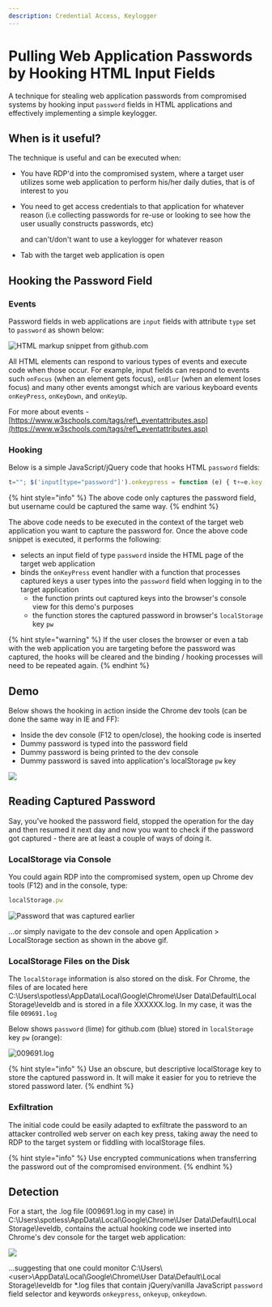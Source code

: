 ```yaml
---
description: Credential Access, Keylogger
---
```


# Pulling Web Application Passwords by Hooking HTML Input Fields

A technique for stealing web application passwords from compromised systems by hooking input `password` fields in HTML applications and effectively implementing a simple keylogger.

## When is it useful?

The technique is useful and can be executed when:

* You have RDP'd into the compromised system, where a target user utilizes some web application to perform his/her daily duties, that is of interest to you
*   You need to get access credentials to that application for whatever reason (i.e collecting passwords for re-use or looking to see how the user usually constructs passwords, etc)

    and can't/don't want to use a keylogger for whatever reason
* Tab with the target web application is open

## Hooking the Password Field

### Events

Password fields in web applications are `input` fields with attribute `type` set to `password` as shown below:

![HTML markup snippet from github.com](<../../.gitbook/assets/image (417).png>)

All HTML elements can respond to various types of events and execute code when those occur. For example, input fields can respond to events such `onFocus` (when an element gets focus), `onBlur` (when an element loses focus) and many other events amongst which are various keyboard events `onKeyPress`, `onKeyDown`, and `onKeyUp`.&#x20;

For more about events - [https://www.w3schools.com/tags/ref\_eventattributes.asp](https://www.w3schools.com/tags/ref\_eventattributes.asp)

### Hooking

Below is a simple JavaScript/jQuery code that hooks HTML `password` fields:

```javascript
t=""; $('input[type="password"]').onkeypress = function (e) { t+=e.key; console.log(t); localStorage.setItem("pw", t); } 
```

{% hint style="info" %}
The above code only captures the password field, but username could be captured the same way.
{% endhint %}

The above code needs to be executed in the context of the target web application you want to capture the password for. Once the above code snippet is executed, it performs the following:

* selects an input field of type `password` inside the HTML page of the target web application
* binds the `onKeyPress` event handler with a function that processes captured keys a user types into the `password` field when logging in to the target application
  * the function prints out captured keys into the browser's console view for this demo's purposes
  * the function stores the captured password in browser's `localStorage` key `pw`

{% hint style="warning" %}
If the user closes the browser or even a tab with the web application you are targeting before the password was captured, the hooks will be cleared and the binding / hooking processes will need to be repeated again.
{% endhint %}

## Demo

Below shows the hooking in action inside the Chrome dev tools (can be done the same way in IE and FF):

* Inside the dev console (F12 to open/close), the hooking code is inserted
* Dummy password is typed into the password field
* Dummy password is being printed to the dev console
* Dummy password is saved into application's localStorage `pw` key

![](<../../.gitbook/assets/hooking-web-password-fields (1).gif>)

## Reading Captured Password

Say, you've hooked the password field, stopped the operation for the day and then resumed it next day and now you want to check if the password got captured - there are at least a couple of ways of doing it.

### LocalStorage via Console

You could again RDP into the compromised system, open up Chrome dev tools (F12) and in the console, type:

```javascript
localStorage.pw
```

![Password that was captured earlier](<../../.gitbook/assets/image (407).png>)

...or simply navigate to the dev console and open Application > LocalStorage section as shown in the above gif.

### LocalStorage Files on the Disk

The `localStorage` information is also stored on the disk. For Chrome, the files of are located here  C:\Users\spotless\AppData\Local\Google\Chrome\User Data\Default\Local Storage\leveldb and is stored in a file XXXXXX.log. In my case, it was the file `009691.log`

Below shows `password` (lime) for github.com (blue) stored in `localStorage` key `pw` (orange):

![009691.log](<../../.gitbook/assets/image (419).png>)

{% hint style="info" %}
Use an obscure, but descriptive localStorage key to store the captured password in. It will make it easier for you to retrieve the stored password later.
{% endhint %}

### Exfiltration

The initial code could be easily adapted to exfiltrate the password to an attacker controlled web server on each key press, taking away the need to RDP to the target system or fiddling with localStorage files.

{% hint style="info" %}
Use encrypted communications when transferring the password out of the compromised environment.
{% endhint %}

## Detection

For a start, the .log file (009691.log in my case) in C:\Users\spotless\AppData\Local\Google\Chrome\User Data\Default\Local Storage\leveldb, contains the actual hooking code we inserted into Chrome's dev console for the target web application:&#x20;

![](<../../.gitbook/assets/image (421).png>)

...suggesting that one could monitor C:\Users\\\<user>\AppData\Local\Google\Chrome\User Data\Default\Local Storage\leveldb for \*.log files that contain jQuery/vanilla JavaScript `password` field selector and keywords `onkeypress`, `onkeyup`, `onkeydown`.&#x20;
